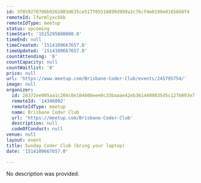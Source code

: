 ```yaml
---
id: 3f859270706b9261003d635ce517705516899d999a2c76cf4e0199e0165668f4
remoteId: lfwrmlyxcbkb
remoteIdType: meetup
status: upcoming
timeStart: '1515295800000.0'
timeEnd: null
timeCreated: '1514109667657.0'
timeUpdated: '1514109667657.0'
countAttending: '8'
countCapacity: null
countWaitlist: '0'
price: null
url: 'https://www.meetup.com/Brisbane-Coder-Club/events/245795754/'
image: null
organizer:
  id: 28372ee905aa1c204c0e104606eee0c33baaae42eb3614400035d5c127b093e7
  remoteId: '14346892'
  remoteIdType: meetup
  name: Brisbane Coder Club
  url: 'https://meetup.com/Brisbane-Coder-Club'
  description: null
  codeOfConduct: null
venue: null
layout: event
title: Sunday Coder Club (bring your laptop)
date: '1514109667657.0'

---
```

No description was provided.
